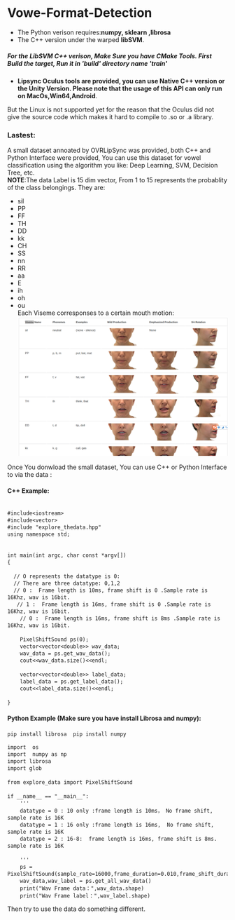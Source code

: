 # Vowe-Format-Detection


* The Python verison requires:**numpy, sklearn ,librosa**  
* The C++ version under the warped **libSVM**.  

##### For the LibSVM C++ verison, Make Sure you have CMake Tools. First Build the target, Run it in 'build' directory name 'train'  

* **Lipsync Oculus tools are provided, you can use Native C++ version or the Unity Version. Please note that the usage of this API can only run on MacOs,Win64,Android**.  


But the Linux is not supported yet for the reason that the Oculus did not give the source code which makes it hard to compile to .so or .a library.  

### **Lastest:**  
A small dataset annoated by OVRLipSync was provided, both C++ and Python Interface were provided, You can use this dataset for vowel classification using the 
algorithm you like: Deep Learning, SVM, Decision Tree, etc.  
**NOTE**:The data Label is 15 dim vector, From 1 to 15 represents the probablity of the class belongings. They are:  
* sil  
* PP  
* FF  
* TH  
* DD  
* kk  
* CH  
* SS  
* nn  
* RR  
* aa  
* E  
* ih  
* oh  
* ou  
Each Viseme corresponses to a certain mouth motion:  
![](https://github.com/Magicboomliu/Vowe-Format-Detection/blob/main/New%20Unity%20Project/Assets/Oculus/LipSync/Models/FemaleHead_Morph/Selection_034.png)  

Once You donwload the small dataset, You can use C++ or Python Interface to via the data :  
#### C++ Example: 
```
 
#include<iostream>
#include<vector>
#include "explore_thedata.hpp"
using namespace std;


int main(int argc, char const *argv[])
{

  // O represents the datatype is 0:
  // There are three datatype: 0,1,2
  // 0 :  Frame length is 10ms, frame shift is 0 .Sample rate is 16Khz, wav is 16bit.
   // 1 :  Frame length is 16ms, frame shift is 0 .Sample rate is 16Khz, wav is 16bit.
    // 0 :  Frame length is 16ms, frame shift is 8ms .Sample rate is 16Khz, wav is 16bit.
  
    PixelShiftSound ps(0);
    vector<vector<double>> wav_data;
    wav_data = ps.get_wav_data();
    cout<<wav_data.size()<<endl;

    vector<vector<double>> label_data;
    label_data = ps.get_label_data();
    cout<<label_data.size()<<endl;

}
```  
#### Python Example  (Make sure you have install Librosa and numpy):

```
pip install librosa  pip install numpy
```  
```
import  os
import  numpy as np
import librosa
import glob

from explore_data import PixelShiftSound

if __name__ == "__main__":
    '''
    datatype = 0 : 10 only :frame length is 10ms， No frame shift, sample rate is 16K
    datatype = 1 : 16 only :frame length is 16ms,  No frame shift, sample rate is 16K 
    datatype = 2 : 16-8:  frame length is 16ms, frame shift is 8ms. sample rate is 16K 
    
    '''
    ps = PixelShiftSound(sample_rate=16000,frame_duration=0.010,frame_shift_duration=0,datatype=0)
    wav_data,wav_label = ps.get_all_wav_data()
    print("Wav Frame data：",wav_data.shape)
    print("Wav Frame label：",wav_label.shape)
```

Then try to use the data do something different.



